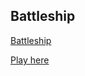 ## Battleship 

[Battleship](https://i.imgur.com/iYaS1zY.png)

[Play here](https://messerc.github.io/battleship/)